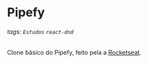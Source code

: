 # Pipefy

###### tags: `Estudos` `react-dnd`

Clone básico do Pipefy, feito pela a [Rocketseat](https://www.youtube.com/watch?v=awRtgpRsdTQ&t=2262s).
